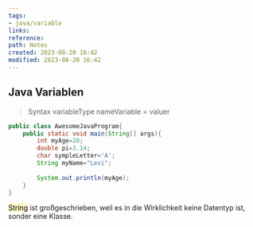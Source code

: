 ```yaml
---
tags: 
- java/variable
links: 
reference: 
path: Notes
created: 2023-08-20 16:42
modified: 2023-08-20 16:42
---
```

## Java Variablen 

>Syntax
>variableType nameVariable = valuer

```java
public class AwesomeJavaProgram{
	public static void main(String[] args){
		int myAge=28;
		double pi=3.14;
		char sympleLetter='A';
		String myName="Levi";
	
		System.out.println(myAge);
	}
}
```

<mark style="background: #FFF3A3A6;">String</mark> ist großgeschrieben, weil es in die Wirklichkeit keine Datentyp ist, sonder eine Klasse.